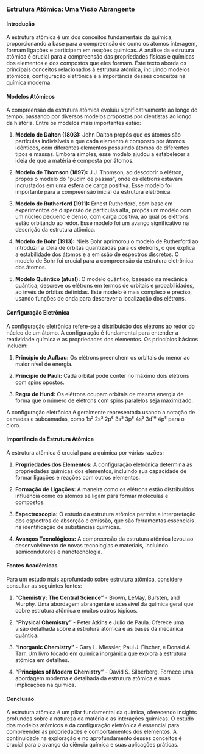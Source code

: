 ### Estrutura Atômica: Uma Visão Abrangente

#### Introdução

A estrutura atômica é um dos conceitos fundamentais da química, proporcionando a base para a compreensão de como os átomos interagem, formam ligações e participam em reações químicas. A análise da estrutura atômica é crucial para a compreensão das propriedades físicas e químicas dos elementos e dos compostos que eles formam. Este texto aborda os principais conceitos relacionados à estrutura atômica, incluindo modelos atômicos, configuração eletrônica e a importância desses conceitos na química moderna.

#### Modelos Atômicos

A compreensão da estrutura atômica evoluiu significativamente ao longo do tempo, passando por diversos modelos propostos por cientistas ao longo da história. Entre os modelos mais importantes estão:

1. **Modelo de Dalton (1803):** John Dalton propôs que os átomos são partículas indivisíveis e que cada elemento é composto por átomos idênticos, com diferentes elementos possuindo átomos de diferentes tipos e massas. Embora simples, esse modelo ajudou a estabelecer a ideia de que a matéria é composta por átomos.

2. **Modelo de Thomson (1897):** J.J. Thomson, ao descobrir o elétron, propôs o modelo do "pudim de passas", onde os elétrons estavam incrustados em uma esfera de carga positiva. Esse modelo foi importante para a compreensão inicial da estrutura eletrônica.

3. **Modelo de Rutherford (1911):** Ernest Rutherford, com base em experimentos de dispersão de partículas alfa, propôs um modelo com um núcleo pequeno e denso, com carga positiva, ao qual os elétrons estão orbitando ao redor. Esse modelo foi um avanço significativo na descrição da estrutura atômica.

4. **Modelo de Bohr (1913):** Niels Bohr aprimorou o modelo de Rutherford ao introduzir a ideia de órbitas quantizadas para os elétrons, o que explica a estabilidade dos átomos e a emissão de espectros discretos. O modelo de Bohr foi crucial para a compreensão da estrutura eletrônica dos átomos.

5. **Modelo Quântico (atual):** O modelo quântico, baseado na mecânica quântica, descreve os elétrons em termos de orbitais e probabilidades, ao invés de órbitas definidas. Este modelo é mais complexo e preciso, usando funções de onda para descrever a localização dos elétrons.

#### Configuração Eletrônica

A configuração eletrônica refere-se à distribuição dos elétrons ao redor do núcleo de um átomo. A configuração é fundamental para entender a reatividade química e as propriedades dos elementos. Os princípios básicos incluem:

1. **Princípio de Aufbau:** Os elétrons preenchem os orbitais do menor ao maior nível de energia.

2. **Princípio de Pauli:** Cada orbital pode conter no máximo dois elétrons com spins opostos.

3. **Regra de Hund:** Os elétrons ocupam orbitais de mesma energia de forma que o número de elétrons com spins paralelos seja maximizado.

A configuração eletrônica é geralmente representada usando a notação de camadas e subcamadas, como 1s² 2s² 2p⁶ 3s² 3p⁶ 4s² 3d¹⁰ 4p⁵ para o cloro.

#### Importância da Estrutura Atômica

A estrutura atômica é crucial para a química por várias razões:

1. **Propriedades dos Elementos:** A configuração eletrônica determina as propriedades químicas dos elementos, incluindo sua capacidade de formar ligações e reações com outros elementos.

2. **Formação de Ligações:** A maneira como os elétrons estão distribuídos influencia como os átomos se ligam para formar moléculas e compostos.

3. **Espectroscopia:** O estudo da estrutura atômica permite a interpretação dos espectros de absorção e emissão, que são ferramentas essenciais na identificação de substâncias químicas.

4. **Avanços Tecnológicos:** A compreensão da estrutura atômica levou ao desenvolvimento de novas tecnologias e materiais, incluindo semicondutores e nanotecnologia.

#### Fontes Acadêmicas

Para um estudo mais aprofundado sobre estrutura atômica, considere consultar as seguintes fontes:

1. **“Chemistry: The Central Science”** - Brown, LeMay, Bursten, and Murphy. Uma abordagem abrangente e acessível da química geral que cobre estrutura atômica e muitos outros tópicos.

2. **“Physical Chemistry”** - Peter Atkins e Julio de Paula. Oferece uma visão detalhada sobre a estrutura atômica e as bases da mecânica quântica.

3. **“Inorganic Chemistry”** - Gary L. Miessler, Paul J. Fischer, e Donald A. Tarr. Um livro focado em química inorgânica que explora a estrutura atômica em detalhes.

4. **“Principles of Modern Chemistry”** - David S. Silberberg. Fornece uma abordagem moderna e detalhada da estrutura atômica e suas implicações na química.

#### Conclusão

A estrutura atômica é um pilar fundamental da química, oferecendo insights profundos sobre a natureza da matéria e as interações químicas. O estudo dos modelos atômicos e da configuração eletrônica é essencial para compreender as propriedades e comportamentos dos elementos. A continuidade na exploração e no aprofundamento desses conceitos é crucial para o avanço da ciência química e suas aplicações práticas.